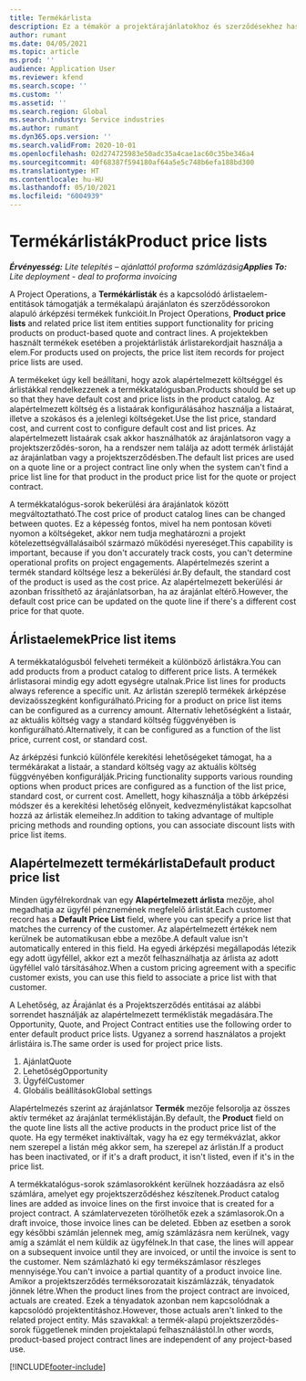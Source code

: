 ```yaml
---
title: Termékárlista
description: Ez a témakör a projektárajánlatokhoz és szerződésekhez használatos katalógusárképzésben szereplő árlistákról nyújt információkat.
author: rumant
ms.date: 04/05/2021
ms.topic: article
ms.prod: ''
audience: Application User
ms.reviewer: kfend
ms.search.scope: ''
ms.custom: ''
ms.assetid: ''
ms.search.region: Global
ms.search.industry: Service industries
ms.author: rumant
ms.dyn365.ops.version: ''
ms.search.validFrom: 2020-10-01
ms.openlocfilehash: 02d274725983e50adc35a4cae1ac60c35be346a4
ms.sourcegitcommit: 40f68387f594180af64a5e5c748b6efa188bd300
ms.translationtype: HT
ms.contentlocale: hu-HU
ms.lasthandoff: 05/10/2021
ms.locfileid: "6004939"
---
```

# <a name="product-price-lists"></a><span data-ttu-id="4a0a2-103">Termékárlisták</span><span class="sxs-lookup"><span data-stu-id="4a0a2-103">Product price lists</span></span>

<span data-ttu-id="4a0a2-104">_**Érvényesség:** Lite telepítés – ajánlattól proforma számlázásig_</span><span class="sxs-lookup"><span data-stu-id="4a0a2-104">_**Applies To:** Lite deployment - deal to proforma invoicing_</span></span>

 <span data-ttu-id="4a0a2-105">A Project Operations, a **Termékárlisták** és a kapcsolódó árlistaelem-entitások támogatják a termékalapú árajánlaton és szerződéssorokon alapuló árképzési termékek funkcióit.</span><span class="sxs-lookup"><span data-stu-id="4a0a2-105">In Project Operations, **Product price lists** and related price list item entities support functionality for pricing products on product-based quote and contract lines.</span></span> <span data-ttu-id="4a0a2-106">A projektekben használt termékek esetében a projektárlisták árlistarekordjait használja a elem.</span><span class="sxs-lookup"><span data-stu-id="4a0a2-106">For products used on projects, the price list item records for project price lists are used.</span></span> 

<span data-ttu-id="4a0a2-107">A termékeket úgy kell beállítani, hogy azok alapértelmezett költséggel és árlistákkal rendelkezzenek a termékkatalógusban.</span><span class="sxs-lookup"><span data-stu-id="4a0a2-107">Products should be set up so that they have default cost and price lists in the product catalog.</span></span> <span data-ttu-id="4a0a2-108">Az alapértelmezett költség és a listaárak konfigurálásához használja a listaárat, illetve a szokásos és a jelenlegi költségeket.</span><span class="sxs-lookup"><span data-stu-id="4a0a2-108">Use the list price, standard cost, and current cost to configure default cost and list prices.</span></span> <span data-ttu-id="4a0a2-109">Az alapértelmezett listaárak csak akkor használhatók az árajánlatsoron vagy a projektszerződés-soron, ha a rendszer nem találja az adott termék árlistáját az árajánlatban vagy a projektszerződésben.</span><span class="sxs-lookup"><span data-stu-id="4a0a2-109">The default list prices are used on a quote line or a project contract line only when the system can't find a price list line for that product in the product price list for the quote or project contract.</span></span>

<span data-ttu-id="4a0a2-110">A termékkatalógus-sorok bekerülési ára árajánlatok között megváltoztatható.</span><span class="sxs-lookup"><span data-stu-id="4a0a2-110">The cost price of product catalog lines can be changed between quotes.</span></span> <span data-ttu-id="4a0a2-111">Ez a képesség fontos, mivel ha nem pontosan követi nyomon a költségeket, akkor nem tudja meghatározni a projekt kötelezettségvállalásaiból származó működési nyereséget.</span><span class="sxs-lookup"><span data-stu-id="4a0a2-111">This capability is important, because if you don't accurately track costs, you can't determine operational profits on project engagements.</span></span> <span data-ttu-id="4a0a2-112">Alapértelmezés szerint a termék standard költsége lesz a bekerülési ár.</span><span class="sxs-lookup"><span data-stu-id="4a0a2-112">By default, the standard cost of the product is used as the cost price.</span></span> <span data-ttu-id="4a0a2-113">Az alapértelmezett bekerülési ár azonban frissíthető az árajánlatsorban, ha az árajánlat eltérő.</span><span class="sxs-lookup"><span data-stu-id="4a0a2-113">However, the default cost price can be updated on the quote line if there's a different cost price for that quote.</span></span>

## <a name="price-list-items"></a><span data-ttu-id="4a0a2-114">Árlistaelemek</span><span class="sxs-lookup"><span data-stu-id="4a0a2-114">Price list items</span></span>

<span data-ttu-id="4a0a2-115">A termékkatalógusból felveheti termékeit a különböző árlistákra.</span><span class="sxs-lookup"><span data-stu-id="4a0a2-115">You can add products from a product catalog to different price lists.</span></span> <span data-ttu-id="4a0a2-116">A termékek árlistasorai mindig egy adott egységre utalnak.</span><span class="sxs-lookup"><span data-stu-id="4a0a2-116">Price list lines for products always reference a specific unit.</span></span> <span data-ttu-id="4a0a2-117">Az árlistán szereplő termékek árképzése devizaösszegként konfigurálható.</span><span class="sxs-lookup"><span data-stu-id="4a0a2-117">Pricing for a product on price list items can be configured as a currency amount.</span></span> <span data-ttu-id="4a0a2-118">Alternatív lehetőségként a listaár, az aktuális költség vagy a standard költség függvényében is konfigurálható.</span><span class="sxs-lookup"><span data-stu-id="4a0a2-118">Alternatively, it can be configured as a function of the list price, current cost, or standard cost.</span></span>

<span data-ttu-id="4a0a2-119">Az árképzési funkció különféle kerekítési lehetőségeket támogat, ha a termékárakat a listaár, a standard költség vagy az aktuális költség függvényében konfigurálják.</span><span class="sxs-lookup"><span data-stu-id="4a0a2-119">Pricing functionality supports various rounding options when product prices are configured as a function of the list price, standard cost, or current cost.</span></span> <span data-ttu-id="4a0a2-120">Amellett, hogy kihasználja a több árképzési módszer és a kerekítési lehetőség előnyeit, kedvezménylistákat kapcsolhat hozzá az árlisták elemeihez.</span><span class="sxs-lookup"><span data-stu-id="4a0a2-120">In addition to taking advantage of multiple pricing methods and rounding options, you can associate discount lists with price list items.</span></span> 

 
## <a name="default-product-price-list"></a><span data-ttu-id="4a0a2-121">Alapértelmezett termékárlista</span><span class="sxs-lookup"><span data-stu-id="4a0a2-121">Default product price list</span></span>
<span data-ttu-id="4a0a2-122">Minden ügyfélrekordnak van egy **Alapértelmezett árlista** mezője, ahol megadhatja az ügyfél pénznemének megfelelő árlistát.</span><span class="sxs-lookup"><span data-stu-id="4a0a2-122">Each customer record has a **Default Price List** field, where you can specify a price list that matches the currency of the customer.</span></span> <span data-ttu-id="4a0a2-123">Az alapértelmezett értékek nem kerülnek be automatikusan ebbe a mezőbe.</span><span class="sxs-lookup"><span data-stu-id="4a0a2-123">A default value isn't automatically entered in this field.</span></span> <span data-ttu-id="4a0a2-124">Ha egyedi árképzési megállapodás létezik egy adott ügyféllel, akkor ezt a mezőt felhasználhatja az árlista az adott ügyféllel való társításához.</span><span class="sxs-lookup"><span data-stu-id="4a0a2-124">When a custom pricing agreement with a specific customer exists, you can use this field to associate a price list with that customer.</span></span>

<span data-ttu-id="4a0a2-125">A Lehetőség, az Árajánlat és a Projektszerződés entitásai az alábbi sorrendet használják az alapértelmezett terméklisták megadására.</span><span class="sxs-lookup"><span data-stu-id="4a0a2-125">The Opportunity, Quote, and Project Contract entities use the following order to enter default product price lists.</span></span> <span data-ttu-id="4a0a2-126">Ugyanez a sorrend használatos a projekt árlistáira is.</span><span class="sxs-lookup"><span data-stu-id="4a0a2-126">The same order is used for project price lists.</span></span>

1.  <span data-ttu-id="4a0a2-127">Ajánlat</span><span class="sxs-lookup"><span data-stu-id="4a0a2-127">Quote</span></span>
2.  <span data-ttu-id="4a0a2-128">Lehetőség</span><span class="sxs-lookup"><span data-stu-id="4a0a2-128">Opportunity</span></span>
3.  <span data-ttu-id="4a0a2-129">Ügyfél</span><span class="sxs-lookup"><span data-stu-id="4a0a2-129">Customer</span></span>
4.  <span data-ttu-id="4a0a2-130">Globális beállítások</span><span class="sxs-lookup"><span data-stu-id="4a0a2-130">Global settings</span></span> 

<span data-ttu-id="4a0a2-131">Alapértelmezés szerint az árajánlatsor **Termék** mezője felsorolja az összes aktív terméket az árajánlat terméklistáján.</span><span class="sxs-lookup"><span data-stu-id="4a0a2-131">By default, the **Product** field on the quote line lists all the active products in the product price list of the quote.</span></span> <span data-ttu-id="4a0a2-132">Ha egy terméket inaktiváltak, vagy ha ez egy termékvázlat, akkor nem szerepel a listán még akkor sem, ha szerepel az árlistán.</span><span class="sxs-lookup"><span data-stu-id="4a0a2-132">If a product has been inactivated, or if it's a draft product, it isn't listed, even if it's in the price list.</span></span> 

<span data-ttu-id="4a0a2-133">A termékkatalógus-sorok számlasorokként kerülnek hozzáadásra az első számlára, amelyet egy projektszerződéshez készítenek.</span><span class="sxs-lookup"><span data-stu-id="4a0a2-133">Product catalog lines are added as invoice lines on the first invoice that is created for a project contract.</span></span> <span data-ttu-id="4a0a2-134">A számlatervezeten törölhetők ezek a számlasorok.</span><span class="sxs-lookup"><span data-stu-id="4a0a2-134">On a draft invoice, those invoice lines can be deleted.</span></span> <span data-ttu-id="4a0a2-135">Ebben az esetben a sorok egy későbbi számlán jelennek meg, amíg számlázásra nem kerülnek, vagy amíg a számlát el nem küldik az ügyfélnek.</span><span class="sxs-lookup"><span data-stu-id="4a0a2-135">In that case, the lines will appear on a subsequent invoice until they are invoiced, or until the invoice is sent to the customer.</span></span> <span data-ttu-id="4a0a2-136">Nem számlázható ki egy termékszámlasor részleges mennyisége.</span><span class="sxs-lookup"><span data-stu-id="4a0a2-136">You can't invoice a partial quantity of a product invoice line.</span></span> <span data-ttu-id="4a0a2-137">Amikor a projektszerződés terméksorozatait kiszámlázzák, tényadatok jönnek létre.</span><span class="sxs-lookup"><span data-stu-id="4a0a2-137">When the product lines from the project contract are invoiced, actuals are created.</span></span> <span data-ttu-id="4a0a2-138">Ezek a tényadatok azonban nem kapcsolódnak a kapcsolódó projektentitáshoz.</span><span class="sxs-lookup"><span data-stu-id="4a0a2-138">However, those actuals aren't linked to the related project entity.</span></span> <span data-ttu-id="4a0a2-139">Más szavakkal: a termék-alapú projektszerződés-sorok függetlenek minden projektalapú felhasználástól.</span><span class="sxs-lookup"><span data-stu-id="4a0a2-139">In other words, product-based project contract lines are independent of any project-based use.</span></span> 


[!INCLUDE[footer-include](../includes/footer-banner.md)]
